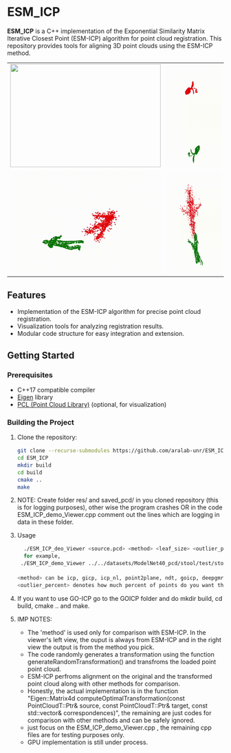 # ESM_ICP

**ESM_ICP** is a C++ implementation of the Exponential Similarity Matrix Iterative Closest Point (ESM-ICP) algorithm for point cloud registration. This repository provides tools for aligning 3D point clouds using the ESM-ICP method.
<table>
  <tr>
    <td><img src="output1.gif" width="350" height="240"/></td>
    <td><img src="output2.gif" width="350" height="240"/></td>
  </tr>
  <tr>
    <td><img src="output3.gif" width="350" height="240"/></td>
    <td><img src="output4.gif" width="350" height="240"/></td>
  </tr>
</table>


## Features

- Implementation of the ESM-ICP algorithm for precise point cloud registration.
- Visualization tools for analyzing registration results.
- Modular code structure for easy integration and extension.

## Getting Started

### Prerequisites

- C++17 compatible compiler
- [Eigen](https://eigen.tuxfamily.org/) library
- [PCL (Point Cloud Library)](https://pointclouds.org/) (optional, for visualization)

### Building the Project

1. Clone the repository:

   ```bash
   git clone --recurse-submodules https://github.com/aralab-unr/ESM_ICP.git
   cd ESM_ICP
   mkdir build
   cd build
   cmake ..
   make

2. NOTE: Create folder res/ and saved_pcd/ in you cloned repository (this is for logging purposes), other wise the program crashes OR in the code ESM_ICP_demo_Viewer.cpp comment out the lines which are logging in data in these folder.
   
3. Usage

    ```bash
      ./ESM_ICP_deo_Viewer <source.pcd> <method> <leaf_size> <outlier_percent>
      for example,
     ./ESM_ICP_demo_Viewer ../../datasets/ModelNet40_pcd/stool/test/stool_0092.pcd icp 0.009 0.0f
   
    <method> can be icp, gicp, icp_nl, point2plane, ndt, goicp, deepgmr, dcp, pointnetlk and rpmnet.
    <outlier_percent> denotes how much percent of points do you want the source to be affected by noise.
   
4. If you want to use GO-ICP go to the GOICP folder and do mkdir build, cd  build, cmake .. and make.
5.  IMP NOTES:
     - The 'method' is used only for comparison with ESM-ICP. In the viewer's left view, the ouput is always from ESM-ICP and in the right view the output is from the method you pick.
     - The code randomly generates a transformation using the function generateRandomTransformation() and transfroms the loaded point point cloud.
     - ESM-ICP perfroms alignment on the original and the transformed point cloud along with other methods for comparison.
     - Honestly, the actual implementation is in the function "Eigen::Matrix4d computeOptimalTransformation(const PointCloudT::Ptr& source, const PointCloudT::Ptr& target, const std::vector<int>& correspondences)", the remaining are just codes for comparison with other methods and can be safely ignored.
     - just focus on the ESM_ICP_demo_Viewer.cpp , the remaining cpp files are for testing purposes only.
     - GPU implementation is still under process.
